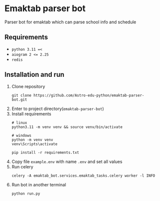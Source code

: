 # Emaktab parser bot
Parser bot for emaktab which can parse school info and schedule


## Requirements
* `python 3.11 =<`
* `aiogram 2 <= 2.25`
* `redis`

## Installation and run
1. Clone repository
    ```shell
    git clone https://github.com/Astro-edu-python/emaktab-parser-bot.git
    ```
2. Enter to project directory(`emaktab-parser-bot`)
3. Install requirements
   ```shell
   # linux
   python3.11 -m venv venv && source venv/bin/activate

   # windows
   python -m venv venv
   venv\Scripts\activate
   
   pip install -r requirements.txt
   ```
4. Copy file `example.env` with name `.env` and set all values
5. Run celery
   ```shell
   celery -A emaktab_bot.services.emaktab_tasks.celery worker -l INFO
   ```
6. Run bot in another terminal
   ```shell
   python run.py
   ```
